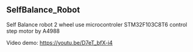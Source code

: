 ## SelfBalance_Robot

Self Balance robot 2 wheel use microcontroler STM32F103C8T6 control step motor by A4988 

Video demo: https://youtu.be/D7eT_bfX-i4